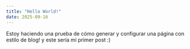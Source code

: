 ```yaml
---
title: "Hello World!"
date: 2025-09-16
---
```

Estoy haciendo una prueba de cómo generar y configurar una página con estilo de blog! y este sería mi primer post :)

